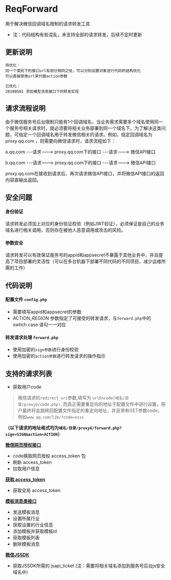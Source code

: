 # ReqForward
用于解决微信回调域名限制的请求转发工具

- 注：代码结构有些混乱，未支持全部的请求转发，后续不定时更新

## 更新说明
```
待优化：
同一个类别下的接口url有部分相同之处，可以分别设置对象进行代码的结构优化
可以直接使用url来代替action参数

已优化：
20180501 添加模型消息接口下的转发实现
```

## 请求流程说明 

由于微信服务号后台限制只能有1个回调域名，当业务需求需要多个域名使用同一个服务号相关请求时，就必须要将相关业务部署到同一个域名下。为了解决这类问题，可指定一个回调域名用于转发微信相关的请求。例如，指定回调域名为 proxy.qq.com ，则需要向微信请求时，请求流程如下：

        
a.qq.com  ---请求--->  proxy.qq.com下的接口 ---请求---> 微信API接口

b.qq.com  ---请求--->  proxy.qq.com下的接口 ---请求---> 微信API接口

proxy.qq.com在接收到请求后，再次请求微信API接口，并将微信API接口的返回内容直输出返回。

## 安全问题


#### 身份验证

请求转发必须加上对应的身份验证校验（例如JWT验证），必须保证是自己的业务域名进行相关调用，否则存在被他人恶意调用或攻击的风险。


#### 参数安全

请求转发可以有效保证服务号的appid和appsecret不暴露于其他业务中，并且提高了项目部署的灵活性（可以在多台机器下部署不同代码的不同项目，减少运维所需的工作）

## 代码说明

#### 配置文件 `config.php`

- 需要填写appid和appsecret的参数
- ACTION_REGION 参数指定了可接受的转发请求，与`forward.php`中的 swtich case 语句一一对应

#### 转发请求处理 `forward.php`

- 使用加密的`sign参数`进行身份校验
- 使用加密的`action参数`进行转发请求的操作指示



## 支持的请求列表

- 获取用户code 
> 微信请求的`redirect_uri`参数,填写为 `urlEncode(域名/目录/proxyG/code.php)`, 而真正需要重定向的地址于配置文件中进行设置，用户最终将会跳转回配置文件指定的重定向地址，并且带有GET参数code，例如`www.qq.com/lib/?code=ssss`


**（以下请求的地址格式均为`域名/目录/proxyG/forward.php?sign=SIGN&action=ACTION`）**

**[微信网页授权接口](https://mp.weixin.qq.com/wiki?t=resource/res_main&id=mp1421140842)**
- code换取网页授权 access_token 包
- 刷新 access_token
- 拉取用户信息

**[获取 access_token](https://mp.weixin.qq.com/wiki?t=resource/res_main&id=mp1421140183)**
- 获取全局 access_token

**[模板消息类接口](https://mp.weixin.qq.com/wiki?t=resource/res_main&id=mp1433751277)**
- 发送模板消息
- 设置所属行业
- 获取设置的行业信息
- 添加模板并获取模板id
- 获取模板列表
- 删除模板消息

**[微信JSSDK](https://mp.weixin.qq.com/wiki?t=resource/res_main&id=mp1421141115)**
- 获取JSSDK所需的 jsapi_ticket (注：需要将相关域名添加到服务号后台js安全域名中)

